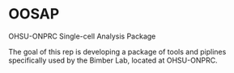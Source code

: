 # OOSAP
OHSU-ONPRC Single-cell Analysis Package

The goal of this rep is developing a package of tools and piplines specifically used by the Bimber Lab, located at OHSU-ONPRC.


